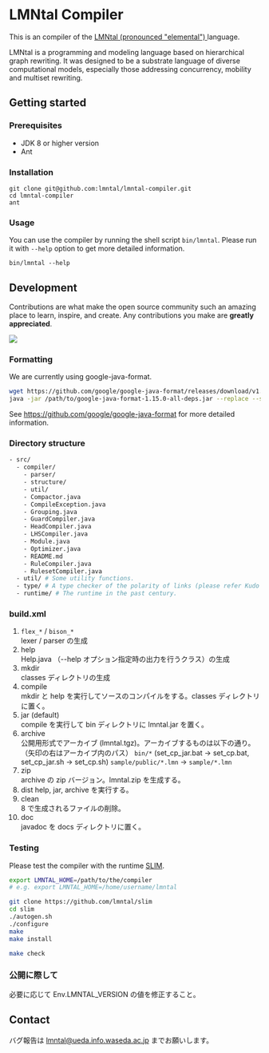 # LMNtal Compiler

This is an compiler of the
[LMNtal (pronounced "elemental") ](https://www.ueda.info.waseda.ac.jp/lmntal) language.

LMNtal is a programming and modeling language
based on hierarchical graph rewriting.
It was designed to be a substrate language of diverse computational models,
especially those addressing concurrency,
mobility and multiset rewriting.

## Getting started

### Prerequisites

- JDK 8 or higher version
- Ant

### Installation

```
git clone git@github.com:lmntal/lmntal-compiler.git
cd lmntal-compiler
ant
```

### Usage

You can use the compiler by running the shell script `bin/lmntal`.
Please run it with `--help` option to get more detailed information.

```
bin/lmntal --help
```

## Development

Contributions are what make the open source community
such an amazing place to learn, inspire, and create.
Any contributions you make are **greatly appreciated**.

<a href="https://github.com/lmntal/lmntal-compiler/graphs/contributors">
  <img src = "https://contrib.rocks/image?repo=lmntal/lmntal-compiler"/>
</a>

### Formatting

We are currently using google-java-format.

```sh
wget https://github.com/google/google-java-format/releases/download/v1.15.0/google-java-format-1.15.0-all-deps.jar
java -jar /path/to/google-java-format-1.15.0-all-deps.jar --replace --skip-javadoc-formatting [files...]
```

See <https://github.com/google/google-java-format> for more detailed information.

### Directory structure

```bash
- src/
  - compiler/
    - parser/
    - structure/
    - util/
    - Compactor.java
    - CompileException.java
    - Grouping.java
    - GuardCompiler.java
    - HeadCompiler.java
    - LHSCompiler.java
    - Module.java
    - Optimizer.java
    - README.md
    - RuleCompiler.java
    - RulesetCompiler.java
  - util/ # Some utility functions.
  - type/ # A type checker of the polarity of links (please refer Kudo's thesis).
  - runtime/ # The runtime in the past century.
```

### build.xml

1. `flex_*` / `bison_*`  
   lexer / parser の生成
2. help  
   Help.java （--help オプション指定時の出力を行うクラス）の生成
3. mkdir  
   classes ディレクトリの生成
4. compile  
   mkdir と help を実行してソースのコンパイルをする。classes ディレクトリに置く。
5. jar (default)  
   compile を実行して bin ディレクトリに lmntal.jar を置く。
6. archive  
   公開用形式でアーカイブ (lmntal.tgz)。アーカイブするものは以下の通り。（矢印の右はアーカイブ内のパス）
   `bin/*` (set_cp_jar.bat → set_cp.bat, set_cp_jar.sh → set_cp.sh)
   `sample/public/*.lmn` → `sample/*.lmn`
7. zip  
   archive の zip バージョン。lmntal.zip を生成する。
8. dist
   help, jar, archive を実行する。
9. clean  
   8 で生成されるファイルの削除。
10. doc  
    javadoc を docs ディレクトリに置く。

### Testing

Please test the compiler with the runtime [SLIM](https://github.com/lmntal/slim).

```bash
export LMNTAL_HOME=/path/to/the/compiler
# e.g. export LMNTAL_HOME=/home/username/lmntal

git clone https://github.com/lmntal/slim
cd slim
./autogen.sh
./configure
make
make install

make check
```

### 公開に際して

必要に応じて Env.LMNTAL_VERSION の値を修正すること。

## Contact

バグ報告は <lmntal@ueda.info.waseda.ac.jp> までお願いします。
